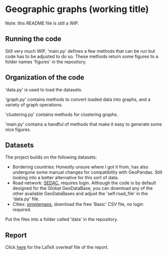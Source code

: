# Geographic graphs (working title)

Note: this README file is still a WIP.

## Running the code

Still very much WIP, 'main.py' defines a few methods that can be run but code has to be adjusted to do so. These methods return some figures to a folder names 'figures' in the repository.

## Organization of the code

'data.py' is used to load the datasets.

'graph.py' contains methods to convert loaded data into graphs, and a variety of graph operations.

'clustering.py' contains methods for clustering graphs.

'main.py' contains a handful of methods that make it easy to generate some nice figures.

## Datasets

The project builds on the following datasets:

 - Bordering countries: Honestly unsure where I got it from, has also undergone some manual changes for compatibility with GeoPandas. Still looking into a better alternative for this sort of data.
 - Road network: [SEDAC](https://sedac.ciesin.columbia.edu/data/set/groads-global-roads-open-access-v1), requires login. Although the code is by default designed for the Global GeoDataBase, you can download any of the other available GeoDataBases and adjust the 'self.road_file' in the 'data.py' file.
 - Cities: [simplemaps](https://simplemaps.com/data/world-cities), download the free 'Basic' CSV file, no login required.

 Put the files into a folder called 'data' in the repository.

 ## Report

Click [here](https://www.overleaf.com/read/hccdjstbwvgt) for the LaTeX overleaf file of the report.